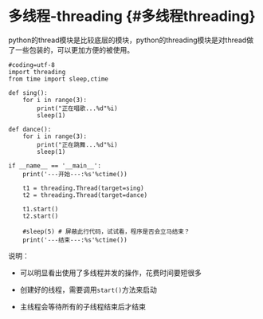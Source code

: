 # 多线程-threading {#多线程threading}

python的thread模块是比较底层的模块，python的threading模块是对thread做了一些包装的，可以更加方便的被使用。

```
#coding=utf-8
import threading
from time import sleep,ctime

def sing():
    for i in range(3):
        print("正在唱歌...%d"%i)
        sleep(1)

def dance():
    for i in range(3):
        print("正在跳舞...%d"%i)
        sleep(1)

if __name__ == '__main__':
    print('---开始---:%s'%ctime())

    t1 = threading.Thread(target=sing)
    t2 = threading.Thread(target=dance)

    t1.start()
    t2.start()

    #sleep(5) # 屏蔽此行代码，试试看，程序是否会立马结束？
    print('---结束---:%s'%ctime())
```

说明：

* 可以明显看出使用了多线程并发的操作，花费时间要短很多

* 创建好的线程，需要调用`start()`方法来启动
* 主线程会等待所有的子线程结束后才结束



